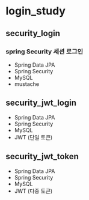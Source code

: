 # login_study

## security_login
### spring Security 세션 로그인
- Spring Data JPA
- Spring Security
- MySQL
- mustache 

## security_jwt_login
- Spring Data JPA
- Spring Security
- MySQL
- JWT (단일 토큰)

## security_jwt_token
- Spring Data JPA
- Spring Security
- MySQL
- JWT (다중 토큰)
